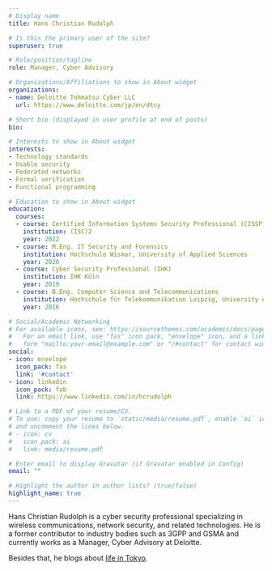 ```yaml
---
# Display name
title: Hans Christian Rudolph

# Is this the primary user of the site?
superuser: true

# Role/position/tagline
role: Manager, Cyber Advisory

# Organizations/Affiliations to show in About widget
organizations:
- name: Deloitte Tohmatsu Cyber LLC
  url: https://www.deloitte.com/jp/en/dtcy

# Short bio (displayed in user profile at end of posts)
bio:

# Interests to show in About widget
interests:
- Technology standards
- Usable security
- Federated networks
- Formal verification
- Functional programming

# Education to show in About widget
education:
  courses:
  - course: Certified Information Systems Security Professional (CISSP)
    institution: (ISC)2
    year: 2022
  - course: M.Eng. IT Security and Forensics
    institution: Hochschule Wismar, University of Applied Sciences
    year: 2020
  - course: Cyber Security Professional (IHK)
    institution: IHK Köln
    year: 2019
  - course: B.Eng. Computer Science and Telecommunications
    institution: Hochschule für Telekommunikation Leipzig, University of Applied Sciences
    year: 2016

# Social/Academic Networking
# For available icons, see: https://sourcethemes.com/academic/docs/page-builder/#icons
#   For an email link, use "fas" icon pack, "envelope" icon, and a link in the
#   form "mailto:your-email@example.com" or "/#contact" for contact widget.
social:
- icon: envelope
  icon_pack: fas
  link: '#contact'
- icon: linkedin
  icon_pack: fab
  link: https://www.linkedin.com/in/hcrudolph

# Link to a PDF of your resume/CV.
# To use: copy your resume to `static/media/resume.pdf`, enable `ai` icons in `params.toml`,
# and uncomment the lines below.
# - icon: cv
#   icon_pack: ai
#   link: media/resume.pdf

# Enter email to display Gravatar (if Gravatar enabled in Config)
email: ""

# Highlight the author in author lists? (true/false)
highlight_name: true
---
```


Hans Christian Rudolph is a cyber security professional specializing in wireless communications, network security, and related technologies. He is a former contributor to industry bodies such as 3GPP and GSMA and currently works as a Manager, Cyber Advisory at Deloitte.

Besides that, he blogs about <a href="https://hans-around.tokyo">life in Tokyo</a>.
